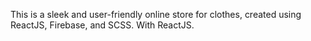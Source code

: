 This is a sleek and user-friendly online store for clothes, created using ReactJS, Firebase, and SCSS. With ReactJS.
